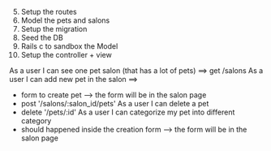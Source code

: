 
<!-- TODO -->
5. Setup the routes
1. Model the pets and salons
2. Setup the migration
3. Seed the DB
4. Rails c to sandbox the Model
6. Setup the controller + view



As a user I can see one pet salon (that has a lot of pets) ==> get /salons
As a user I can add new pet in the salon ==> 
  - form to create pet --> the form will be in the salon page
  - post '/salons/:salon_id/pets'
As a user I can delete a pet
  - delete '/pets/:id'
As a user I can categorize my pet into different category
  - should happened inside the creation form --> the form will be in the salon page